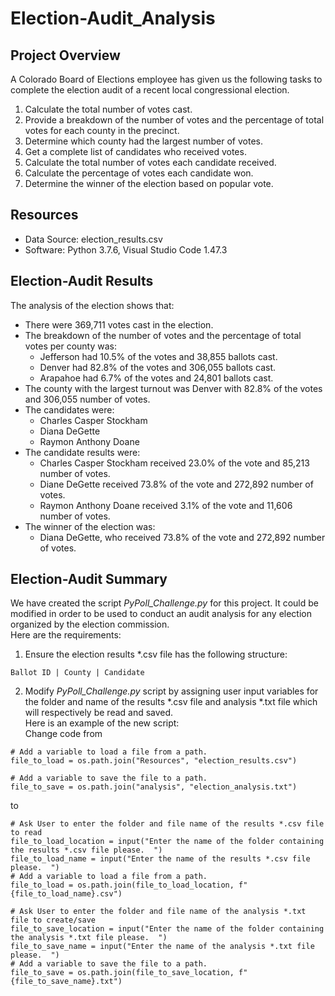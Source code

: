 # Election-Audit_Analysis

## Project Overview
A Colorado Board of Elections employee has given us the following tasks to complete the election audit of a recent local congressional election.

1. Calculate the total number of votes cast.
2. Provide a breakdown of the number of votes and the percentage of total votes for each county in the precinct.
3. Determine which county had the largest number of votes.
4. Get a complete list of candidates who received votes.
5. Calculate the total number of votes each candidate received.
6. Calculate the percentage of votes each candidate won.
7. Determine the winner of the election based on popular vote.

## Resources
- Data Source: election_results.csv
- Software: Python 3.7.6, Visual Studio Code 1.47.3

## Election-Audit Results
The analysis of the election shows that:
- There were 369,711 votes cast in the election.
- The breakdown of the number of votes and the percentage of total votes per county was:
    - Jefferson had 10.5% of the votes and 38,855 ballots cast.
    - Denver had 82.8% of the votes and 306,055 ballots cast.
    - Arapahoe had 6.7% of the votes and 24,801 ballots cast.
- The county with the largest turnout was Denver with 82.8% of the votes and 306,055 number of votes.
- The candidates were:
    - Charles Casper Stockham
    - Diana DeGette
    - Raymon Anthony Doane
- The candidate results were:
    - Charles Casper Stockham received 23.0% of the vote and 85,213 number of votes.
    - Diane DeGette received 73.8% of the vote and 272,892 number of votes.
    - Raymon Anthony Doane received 3.1% of the vote and 11,606 number of votes.
- The winner of the election was:
    - Diana DeGette, who received 73.8% of the vote and 272,892 number of votes.

## Election-Audit Summary
We have created the script *PyPoll_Challenge.py* for this project. It could be modified in order to be used to conduct an audit analysis for any election organized by the election commission.\
Here are the requirements:
1. Ensure the election results *.csv file has the following structure:  
```
Ballot ID | County | Candidate
```
2. Modify *PyPoll_Challenge.py* script by assigning user input variables for the folder and name of the results *.csv file and analysis *.txt file which will respectively be read and saved.\
Here is an example of the new script:\
Change code from
```
# Add a variable to load a file from a path.
file_to_load = os.path.join("Resources", "election_results.csv")

# Add a variable to save the file to a path.
file_to_save = os.path.join("analysis", "election_analysis.txt")
```
to 
```
# Ask User to enter the folder and file name of the results *.csv file to read
file_to_load_location = input("Enter the name of the folder containing the results *.csv file please.  ")
file_to_load_name = input("Enter the name of the results *.csv file please.  ")
# Add a variable to load a file from a path.
file_to_load = os.path.join(file_to_load_location, f"{file_to_load_name}.csv")

# Ask User to enter the folder and file name of the analysis *.txt file to create/save
file_to_save_location = input("Enter the name of the folder containing the analysis *.txt file please.  ")
file_to_save_name = input("Enter the name of the analysis *.txt file please.  ")
# Add a variable to save the file to a path.
file_to_save = os.path.join(file_to_save_location, f"{file_to_save_name}.txt")
```
